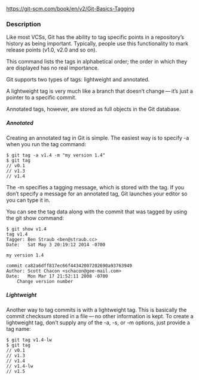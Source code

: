 https://git-scm.com/book/en/v2/Git-Basics-Tagging

### Description

Like most VCSs, Git has the ability to tag specific points in a repository’s history as being important. Typically, people use this functionality to mark release points (v1.0, v2.0 and so on).

This command lists the tags in alphabetical order; the order in which they are displayed has no real importance.


Git supports two types of tags: lightweight and annotated.

A lightweight tag is very much like a branch that doesn’t change — it’s just a pointer to a specific commit.

Annotated tags, however, are stored as full objects in the Git database. 

##### Annotated

Creating an annotated tag in Git is simple. The easiest way is to specify -a when you run the tag command:

```
$ git tag -a v1.4 -m "my version 1.4"
$ git tag
// v0.1
// v1.3
// v1.4
```

The -m specifies a tagging message, which is stored with the tag. If you don’t specify a message for an annotated tag, Git launches your editor so you can type it in.

You can see the tag data along with the commit that was tagged by using the git show command:

```
$ git show v1.4
tag v1.4
Tagger: Ben Straub <ben@straub.cc>
Date:   Sat May 3 20:19:12 2014 -0700

my version 1.4

commit ca82a6dff817ec66f44342007202690a93763949
Author: Scott Chacon <schacon@gee-mail.com>
Date:   Mon Mar 17 21:52:11 2008 -0700
	Change version number
```

##### Lightweight

Another way to tag commits is with a lightweight tag. This is basically the commit checksum stored in a file — no other information is kept. To create a lightweight tag, don’t supply any of the -a, -s, or -m options, just provide a tag name:

```
$ git tag v1.4-lw
$ git tag
// v0.1
// v1.3
// v1.4
// v1.4-lw
// v1.5
```

